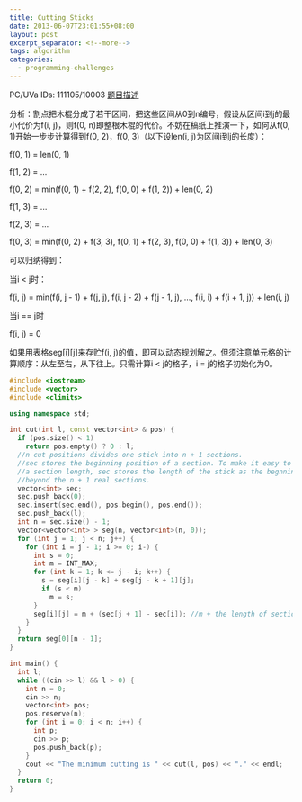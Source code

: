 ```yaml
---
title: Cutting Sticks
date: 2013-06-07T23:01:55+08:00
layout: post
excerpt_separator: <!--more-->
tags: algorithm
categories:
  - programming-challenges
---
```

PC/UVa IDs: 111105/10003 <a href="http://uva.onlinejudge.org/index.php?option=com_onlinejudge&#038;Itemid=8&#038;category=39&#038;page=show_problem&#038;problem=944" target="_blank">题目描述</a>

分析：割点把木棍分成了若干区间，把这些区间从0到n编号，假设从区间i到j的最小代价为f(i, j)，则f(0, n)即整根木棍的代价。不妨在稿纸上推演一下，如何从f(0, 1)开始一步步计算得到f(0, 2)，f(0, 3)（以下设len(i, j)为区间i到j的长度）：
  
f(0, 1) = len(0, 1)
  
f(1, 2) = ...
  
f(0, 2) = min(f(0, 1) + f(2, 2), f(0, 0) + f(1, 2)) + len(0, 2)
  
f(1, 3) = ...
  
f(2, 3) = ...
  
f(0, 3) = min(f(0, 2) + f(3, 3), f(0, 1) + f(2, 3), f(0, 0) + f(1, 3)) + len(0, 3)
  
可以归纳得到：<!--more-->


  
当i < j时：
  
f(i, j) = min(f(i, j - 1) + f(j, j), f(i, j - 2) + f(j - 1, j), ..., f(i, i) + f(i + 1, j)) + len(i, j)
  
当i == j时
  
f(i, j) = 0
  
如果用表格seg\[i\]\[j\]来存贮f(i, j)的值，即可以动态规划解之。但须注意单元格的计算顺序：从左至右，从下往上。只需计算i < j的格子，i = j的格子初始化为0。

```cpp
#include <iostream>
#include <vector>
#include <climits>

using namespace std;

int cut(int l, const vector<int> & pos) {
  if (pos.size() < 1)
    return pos.empty() ? 0 : l;
  //n cut positions divides one stick into n + 1 sections.
  //sec stores the beginning position of a section. To make it easy to calculate
  //a section length, sec stores the length of the stick as the begnning of a section
  //beyond the n + 1 real sections.
  vector<int> sec;
  sec.push_back(0);
  sec.insert(sec.end(), pos.begin(), pos.end());
  sec.push_back(l);
  int n = sec.size() - 1;
  vector<vector<int> > seg(n, vector<int>(n, 0));
  for (int j = 1; j < n; j++) {
    for (int i = j - 1; i >= 0; i-) {
      int s = 0;
      int m = INT_MAX;
      for (int k = 1; k <= j - i; k++) {
        s = seg[i][j - k] + seg[j - k + 1][j];
        if (s < m)
          m = s;
      }
      seg[i][j] = m + (sec[j + 1] - sec[i]); //m + the length of sections from i to j
    }
  }
  return seg[0][n - 1];
}

int main() {
  int l;
  while ((cin >> l) && l > 0) {
    int n = 0;
    cin >> n;
    vector<int> pos;
    pos.reserve(n);
    for (int i = 0; i < n; i++) {
      int p;
      cin >> p;
      pos.push_back(p);
    }
    cout << "The minimum cutting is " << cut(l, pos) << "." << endl;
  }
  return 0;
}
```

